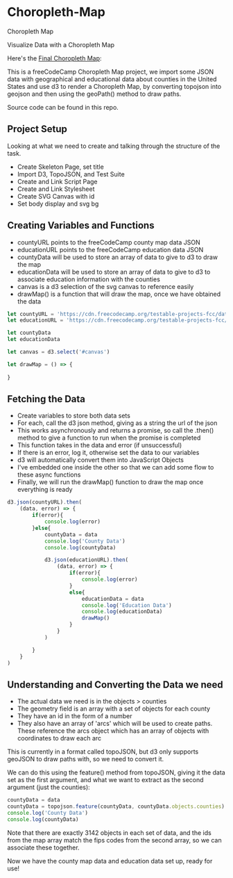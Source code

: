 # Choropleth-Map
Choropleth Map

Visualize Data with a Choropleth Map

Here's the [Final Choropleth Map](https://sarvade.github.io/Choropleth-Map/):


This is a freeCodeCamp Choropleth Map project, we import some JSON data with geographical and educational data about counties in the United States and use d3 to render a Choropleth Map, by converting topojson into geojson and then using the geoPath() method to draw paths.

Source code can be found in this repo.


## Project Setup

Looking at what we need to create and talking through the structure of the task.

- Create Skeleton Page, set title
- Import D3, TopoJSON, and Test Suite
- Create and Link Script Page
- Create and Link Stylesheet
- Create SVG Canvas with id
- Set body display and svg bg

## Creating Variables and Functions

- countyURL points to the freeCodeCamp county map data JSON
- educationURL points to the freeCodeCamp education data JSON
- countyData will be used to store an array of data to give to d3 to draw the map
- educationData will be used to store an array of data to give to d3 to associate education information with the counties
- canvas is a d3 selection of the svg canvas to reference easily
- drawMap() is a function that will draw the map, once we have obtained the data


```jsx
let countyURL = 'https://cdn.freecodecamp.org/testable-projects-fcc/data/choropleth_map/counties.json'
let educationURL = 'https://cdn.freecodecamp.org/testable-projects-fcc/data/choropleth_map/for_user_education.json'

let countyData
let educationData

let canvas = d3.select('#canvas')

let drawMap = () => {
 
}
```

## Fetching the Data

- Create variables to store both data sets
- For each, call the d3 json method, giving as a string the url of the json
- This works asynchronously and returns a promise, so call the .then() method to give a function to run when the promise is completed
- This function takes in the data and error (if unsuccessful)
- If there is an error, log it, otherwise set the data to our variables
- d3 will automatically convert them into JavaScript Objects
- I've embedded one inside the other so that we can add some flow to these async functions
- Finally, we will run the drawMap() function to draw the map once everything is ready

```jsx
d3.json(countyURL).then(
    (data, error) => {
        if(error){
            console.log(error)
        }else{
            countyData = data
            console.log('County Data')
            console.log(countyData)

            d3.json(educationURL).then(
                (data, error) => {
                    if(error){
                        console.log(error)
                    }
                    else{
                        educationData = data
                        console.log('Education Data')
                        console.log(educationData)
                        drawMap()
                    }
                }
            )

        }
    }
)
```
## Understanding and Converting the Data we need

- The actual data we need is in the objects > counties
- The geometry field is an array with a set of objects for each county
- They have an id in the form of a number
- They also have an array of 'arcs' which will be used to create paths. These reference the arcs object which has an array of objects with coordinates to draw each arc

This is currently in a format called topoJSON, but d3 only supports geoJSON to draw paths with, so we need to convert it.

We can do this using the feature() method from topoJSON, giving it the data set as the first argument, and what we want to extract as the second argument (just the counties):

```jsx
countyData = data
countyData = topojson.feature(countyData, countyData.objects.counties)
console.log('County Data')
console.log(countyData)
```

Note that there are exactly 3142 objects in each set of data, and the ids from the map array match the fips codes from the second array, so we can associate these together.

Now we have the county map data and education data set up, ready for use!









